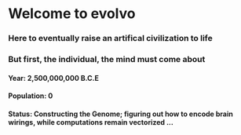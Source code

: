 # Welcome to evolvo

### Here to eventually raise an artifical civilization to life
### But first, the individual, the mind must come about 

#### Year: 2,500,000,000 B.C.E
#### Population: 0
#### Status: Constructing the Genome; figuring out how to encode brain wirings, while computations remain vectorized ...


